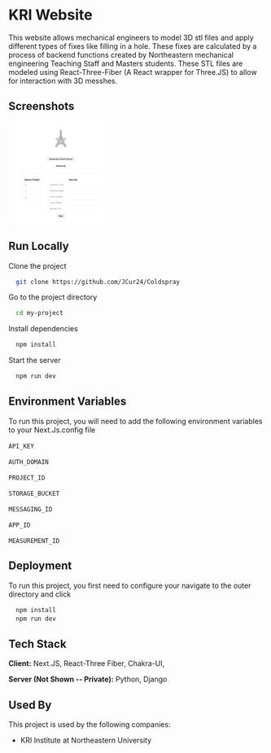 # KRI Website

This website allows mechanical engineers to model 3D stl files and apply different
types of fixes like filling in a hole. These fixes are calculated by a process of backend
functions created by Northeastern mechanical engineering Teaching Staff and Masters students.
These STL files are modeled using React-Three-Fiber (A React wrapper for Three.JS) to allow for
interaction with 3D messhes.

## Screenshots

<img src="asset/toolbox_screenshot.png" width="200" height="200"/>

## Run Locally

Clone the project

```bash
  git clone https://github.com/JCur24/Coldspray
```

Go to the project directory

```bash
  cd my-project
```

Install dependencies

```bash
  npm install
```

Start the server

```bash
  npm run dev
```

## Environment Variables

To run this project, you will need to add the following environment variables to your Next.Js.config file

`API_KEY`

`AUTH_DOMAIN`

`PROJECT_ID`

`STORAGE_BUCKET`

`MESSAGING_ID`

`APP_ID`

`MEASUREMENT_ID`

## Deployment

To run this project, you first need to configure your navigate to the outer directory and click

```bash
  npm install
  npm run dev
```

## Tech Stack

**Client:** Next.JS, React-Three Fiber, Chakra-UI,

**Server (Not Shown -- Private):** Python, Django

## Used By

This project is used by the following companies:

- KRI Institute at Northeastern University
